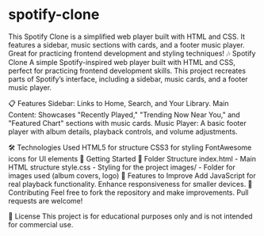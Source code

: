 # spotify-clone
This Spotify Clone is a simplified web player built with HTML and CSS. It features a sidebar, music sections with cards, and a footer music player. Great for practicing frontend development and styling techniques!
🎶 Spotify Clone
A simple Spotify-inspired web player built with HTML and CSS, perfect for practicing frontend development skills. This project recreates parts of Spotify’s interface, including a sidebar, music cards, and a footer music player.


📋 Features
Sidebar: Links to Home, Search, and Your Library.
Main Content: Showcases "Recently Played," "Trending Now Near You," and "Featured Chart" sections with music cards.
Music Player: A basic footer player with album details, playback controls, and volume adjustments.

🛠️ Technologies Used
HTML5 for structure
CSS3 for styling
FontAwesome icons for UI elements
🚀 Getting Started
📂 Folder Structure
index.html - Main HTML structure
style.css - Styling for the project
images/ - Folder for images used (album covers, logo)
🌟 Features to Improve
Add JavaScript for real playback functionality.
Enhance responsiveness for smaller devices.
🤝 Contributing
Feel free to fork the repository and make improvements. Pull requests are welcome!


📄 License
This project is for educational purposes only and is not intended for commercial use.
